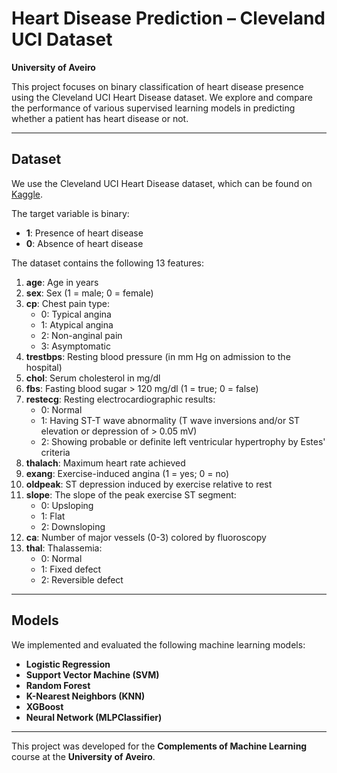 # Heart Disease Prediction – Cleveland UCI Dataset

**University of Aveiro**

This project focuses on binary classification of heart disease presence using the Cleveland UCI Heart Disease dataset. We explore and compare the performance of various supervised learning models in predicting whether a patient has heart disease or not.

---

## Dataset

We use the Cleveland UCI Heart Disease dataset, which can be found on [Kaggle](https://www.kaggle.com/datasets/ritwikb3/heart-disease-cleveland).

The target variable is binary:
- **1**: Presence of heart disease
- **0**: Absence of heart disease

The dataset contains the following 13 features:

1. **age**: Age in years
2. **sex**: Sex (1 = male; 0 = female)
3. **cp**: Chest pain type:
   - 0: Typical angina
   - 1: Atypical angina
   - 2: Non-anginal pain
   - 3: Asymptomatic
4. **trestbps**: Resting blood pressure (in mm Hg on admission to the hospital)
5. **chol**: Serum cholesterol in mg/dl
6. **fbs**: Fasting blood sugar > 120 mg/dl (1 = true; 0 = false)
7. **restecg**: Resting electrocardiographic results:
   - 0: Normal
   - 1: Having ST-T wave abnormality (T wave inversions and/or ST elevation or depression of > 0.05 mV)
   - 2: Showing probable or definite left ventricular hypertrophy by Estes' criteria
8. **thalach**: Maximum heart rate achieved
9. **exang**: Exercise-induced angina (1 = yes; 0 = no)
10. **oldpeak**: ST depression induced by exercise relative to rest
11. **slope**: The slope of the peak exercise ST segment:
    - 0: Upsloping
    - 1: Flat
    - 2: Downsloping
12. **ca**: Number of major vessels (0-3) colored by fluoroscopy
13. **thal**: Thalassemia:
    - 0: Normal
    - 1: Fixed defect
    - 2: Reversible defect

---

## Models

We implemented and evaluated the following machine learning models:

- **Logistic Regression**
- **Support Vector Machine (SVM)**
- **Random Forest**
- **K-Nearest Neighbors (KNN)**
- **XGBoost**
- **Neural Network (MLPClassifier)**

---

This project was developed for the **Complements of Machine Learning** course at the **University of Aveiro**.
